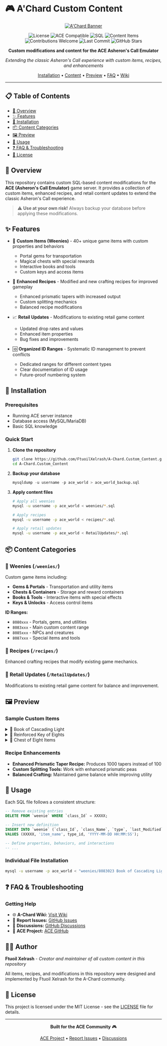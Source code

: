 # 🎮 A'Chard Custom Content

<div align="center">

[![A'Chard Banner](http://a-chard.ddns.net/achardwiki/images/thumb/b/b1/Logo-1.jpg/300px-Logo-1.jpg)](http://a-chard.ddns.net/achardwiki/index.php/Main_Page)

![License](https://img.shields.io/badge/license-MIT-blue.svg)
![ACE Compatible](https://img.shields.io/badge/ACE-Compatible-green.svg)
![SQL](https://img.shields.io/badge/language-SQL-orange.svg)
![Content Items](https://img.shields.io/badge/items-40+-blue.svg)
![Contributions Welcome](https://img.shields.io/badge/contributions-welcome-brightgreen.svg)
![Last Commit](https://img.shields.io/github/last-commit/FtuoilXelrash/A-Chard.Custom_Content)
![GitHub Stars](https://img.shields.io/github/stars/FtuoilXelrash/A-Chard.Custom_Content?style=social)

**Custom modifications and content for the ACE Asheron's Call Emulator**

*Extending the classic Asheron's Call experience with custom items, recipes, and enhancements*

[Installation](#-installation) • [Content](#-content-categories) • [Preview](#-preview) • [FAQ](#-faq--troubleshooting) • [Wiki](http://a-chard.ddns.net/achardwiki/index.php/Main_Page)

</div>

---

## 📋 Table of Contents

- [🌟 Overview](#-overview)
- [✨ Features](#-features)
- [🚀 Installation](#-installation)
- [📦 Content Categories](#-content-categories)
- [🖼️ Preview](#️-preview)
- [🔧 Usage](#-usage)
- [❓ FAQ & Troubleshooting](#-faq--troubleshooting)
- [📄 License](#-license)

## 🌟 Overview

This repository contains custom SQL-based content modifications for the **ACE (Asheron's Call Emulator)** game server. It provides a collection of custom items, enhanced recipes, and retail content updates to extend the classic Asheron's Call experience.

> ⚠️ **Use at your own risk!** Always backup your database before applying these modifications.

## ✨ Features

- 🎯 **Custom Items (Weenies)** - 40+ unique game items with custom properties and behaviors
  - Portal gems for transportation
  - Magical chests with special rewards
  - Interactive books and tools
  - Custom keys and access items

- 🔧 **Enhanced Recipes** - Modified and new crafting recipes for improved gameplay
  - Enhanced prismatic tapers with increased output
  - Custom splitting mechanics
  - Balanced recipe modifications

- 📈 **Retail Updates** - Modifications to existing retail game content
  - Updated drop rates and values
  - Enhanced item properties
  - Bug fixes and improvements

- 🆔 **Organized ID Ranges** - Systematic ID management to prevent conflicts
  - Dedicated ranges for different content types
  - Clear documentation of ID usage
  - Future-proof numbering system


## 🚀 Installation

### Prerequisites
- Running ACE server instance
- Database access (MySQL/MariaDB)
- Basic SQL knowledge

### Quick Start

1. **Clone the repository**
   ```bash
   git clone https://github.com/FtuoilXelrash/A-Chard.Custom_Content.git
   cd A-Chard.Custom_Content
   ```

2. **Backup your database**
   ```sql
   mysqldump -u username -p ace_world > ace_world_backup.sql
   ```

3. **Apply content files**
   ```bash
   # Apply all weenies
   mysql -u username -p ace_world < weenies/*.sql

   # Apply recipes
   mysql -u username -p ace_world < recipes/*.sql

   # Apply retail updates
   mysql -u username -p ace_world < RetailUpdates/*.sql
   ```

## 📦 Content Categories

### 🎒 Weenies (`/weenies/`)
Custom game items including:
- **Gems & Portals** - Transportation and utility items
- **Chests & Containers** - Storage and reward containers
- **Books & Tools** - Interactive items with special effects
- **Keys & Unlocks** - Access control items

**ID Ranges:**
- `8080xxx` - Portals, gems, and utilities
- `8083xxx` - Main custom content range
- `8085xxx` - NPCs and creatures
- `8087xxx` - Special items and tools

### 🔨 Recipes (`/recipes/`)
Enhanced crafting recipes that modify existing game mechanics.

### 🔄 Retail Updates (`/RetailUpdates/`)
Modifications to existing retail game content for balance and improvement.

## 🖼️ Preview

### Sample Custom Items

<details>
<summary>📖 Book of Cascading Light</summary>

**Description:** Read this book to gain unimaginable tinkering power!
- **Effect:** Releases 8 rare crystals and pearls
- **Items Given:** Magus's Pearl, Ursuin's Pearl, Smithy's Crystal, Wayfarer's Pearl, Tinker's Crystal, Imbuer's Crystal, Lugian's Pearl, Artist's Crystal
- **Value:** 7,500 pyreals
- **ID:** 8083023

</details>

<details>
<summary>🔑 Reinforced Key of Eights</summary>

**Description:** A specially reinforced key for the eight chests
- **Opens:** All "Chest of Eight" series containers
- **Durability:** Enhanced for multiple uses
- **ID:** 8083088

</details>

<details>
<summary>🧳 Chest of Eight Items</summary>

**Description:** A mysterious chest containing eight special items
- **Contents:** Various rare items and materials
- **Requirement:** Key of Eights or Reinforced Key of Eights
- **ID:** 8083086

</details>

### Recipe Enhancements

- **Enhanced Prismatic Taper Recipe:** Produces 1000 tapers instead of 100
- **Custom Splitting Tools:** Work with enhanced prismatic peas
- **Balanced Crafting:** Maintained game balance while improving utility

## 🔧 Usage

Each SQL file follows a consistent structure:
```sql
-- Remove existing entries
DELETE FROM `weenie` WHERE `class_Id` = XXXXX;

-- Insert new definition
INSERT INTO `weenie` (`class_Id`, `class_Name`, `type`, `last_Modified`)
VALUES (XXXXX, 'item_name', type_id, 'YYYY-MM-DD HH:MM:SS');

-- Define properties, behaviors, and interactions
-- ...
```

### Individual File Installation
```bash
mysql -u username -p ace_world < "weenies/8083023 Book of Cascading Light.sql"
```

## ❓ FAQ & Troubleshooting


### Getting Help

- 🌐 **A-Chard Wiki:** [Visit Wiki](http://a-chard.ddns.net/achardwiki/index.php/Main_Page)
- 🐛 **Report Issues:** [GitHub Issues](https://github.com/FtuoilXelrash/A-Chard.Custom_Content/issues)
- 💬 **Discussions:** [GitHub Discussions](https://github.com/FtuoilXelrash/A-Chard.Custom_Content/discussions)
- 🔧 **ACE Project:** [ACE GitHub](https://github.com/ACEmulator/ACE)

## 👨‍💻 Author

**Ftuoil Xelrash** - *Creator and maintainer of all custom content in this repository*

All items, recipes, and modifications in this repository were designed and implemented by Ftuoil Xelrash for the A-Chard community. 

## 📄 License

This project is licensed under the MIT License - see the [LICENSE](LICENSE) file for details.

---

<div align="center">

**Built for the ACE Community** 🎮

[ACE Project](https://github.com/ACEmulator/ACE) • [Report Issues](https://github.com/FtuoilXelrash/A-Chard.Custom_Content/issues) • [Discussions](https://github.com/FtuoilXelrash/A-Chard.Custom_Content/discussions)

</div>

